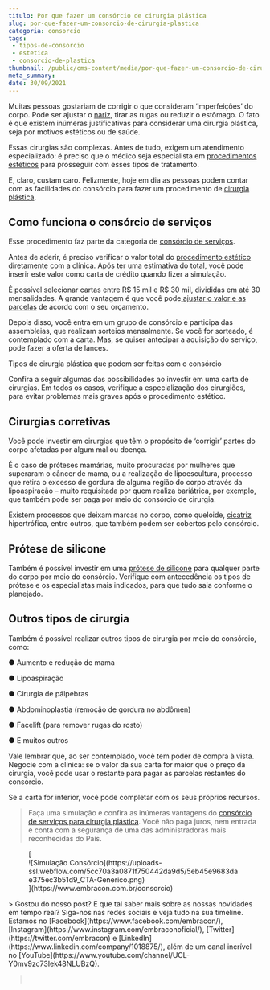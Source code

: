 ```yaml
---
titulo: Por que fazer um consórcio de cirurgia plástica
slug: por-que-fazer-um-consorcio-de-cirurgia-plastica
categoria: consorcio
tags:
 - tipos-de-consorcio
 - estetica
 - consorcio-de-plastica
thumbnail: /public/cms-content/media/por-que-fazer-um-consorcio-de-cirurgia-plastica.png
meta_summary: 
date: 30/09/2021
---
```

Muitas pessoas gostariam de corrigir o que consideram ‘imperfeições’ do corpo. Pode ser ajustar o [nariz](https://www.embracon.com.br/blog/6-coisas-sobre-a-rinoplastia), tirar as rugas ou reduzir o estômago. O fato é que existem inúmeras justificativas para considerar uma cirurgia plástica, seja por motivos estéticos ou de saúde.

Essas cirurgias são complexas. Antes de tudo, exigem um atendimento especializado: é preciso que o médico seja especialista em [procedimentos estéticos](https://www.embracon.com.br/blog/procedimentos-esteticos-para-emagrecer-quais-sao-os-melhores) para prosseguir com esses tipos de tratamento.

E, claro, custam caro. Felizmente, hoje em dia as pessoas podem contar com as facilidades do consórcio para fazer um procedimento de [cirurgia plástica](https://www.embracon.com.br/blog/quando-a-cirurgia-plastica-e-a-melhor-opcao).

Como funciona o consórcio de serviços
-------------------------------------

Esse procedimento faz parte da categoria de [consórcio de serviços](https://www.embracon.com.br/blog/conheca-os-principais-consorcios-de-servicos-embracon).

Antes de aderir, é preciso verificar o valor total do [procedimento estético](https://www.embracon.com.br/blog/procedimentos-esteticos-para-emagrecer-quais-sao-os-melhores) diretamente com a clínica. Após ter uma estimativa do total, você pode inserir este valor como carta de crédito quando fizer a simulação.

É possível selecionar cartas entre R$ 15 mil e R$ 30 mil, divididas em até 30 mensalidades. A grande vantagem é que você pode[ ajustar o valor e as parcelas](https://www.embracon.com.br/blog/como-calcular-as-parcelas-no-consorcio) de acordo com o seu orçamento.

Depois disso, você entra em um grupo de consórcio e participa das assembleias, que realizam sorteios mensalmente. Se você for sorteado, é contemplado com a carta. Mas, se quiser antecipar a aquisição do serviço, pode fazer a oferta de lances.

Tipos de cirurgia plástica que podem ser feitas com o consórcio

Confira a seguir algumas das possibilidades ao investir em uma carta de cirurgias. Em todos os casos, verifique a especialização dos cirurgiões, para evitar problemas mais graves após o procedimento estético.

Cirurgias corretivas
--------------------

Você pode investir em cirurgias que têm o propósito de ‘corrigir’ partes do corpo afetadas por algum mal ou doença.

É o caso de próteses mamárias, muito procuradas por mulheres que superaram o câncer de mama, ou a realização de lipoescultura, processo que retira o excesso de gordura de alguma região do corpo através da lipoaspiração – muito requisitada por quem realiza bariátrica, por exemplo, que também pode ser paga por meio do consórcio de cirurgia.

Existem processos que deixam marcas no corpo, como queloide, [cicatriz](https://www.embracon.com.br/blog/como-funciona-a-cirurgia-de-correcao-de-cicatriz-entenda-aqui) hipertrófica, entre outros, que também podem ser cobertos pelo consórcio.

Prótese de silicone
-------------------

Também é possível investir em uma [prótese de silicone](https://www.embracon.com.br/blog/quais-sao-os-tipos-e-como-escolher-uma-protese-de-silicone) para qualquer parte do corpo por meio do consórcio. Verifique com antecedência os tipos de prótese e os especialistas mais indicados, para que tudo saia conforme o planejado.

Outros tipos de cirurgia
------------------------

Também é possível realizar outros tipos de cirurgia por meio do consórcio, como:

● Aumento e redução de mama

● Lipoaspiração

● Cirurgia de pálpebras

● Abdominoplastia (remoção de gordura no abdômen)

● Facelift (para remover rugas do rosto)

● E muitos outros

Vale lembrar que, ao ser contemplado, você tem poder de compra à vista. Negocie com a clínica: se o valor da sua carta for maior que o preço da cirurgia, você pode usar o restante para pagar as parcelas restantes do consórcio.

Se a carta for inferior, você pode completar com os seus próprios recursos.

> Faça uma simulação e confira as inúmeras vantagens do [consórcio de serviços para cirurgia plástica](https://www.embracon.com.br/consorcio-servicos). Você não paga juros, nem entrada e conta com a segurança de uma das administradoras mais reconhecidas do País.

<figure class="w-richtext-figure-type-image w-richtext-align-center">[<div>![Simulação Consórcio](https://uploads-ssl.webflow.com/5cc70a3a0871f750442da9d5/5eb45e9683dae375ec3b51d9_CTA-Generico.png)</div>](https://www.embracon.com.br/consorcio)</figure>> Gostou do nosso post? E que tal saber mais sobre as nossas novidades em tempo real? Siga-nos nas redes sociais e veja tudo na sua timeline. Estamos no [Facebook](https://www.facebook.com/embracon/), [Instagram](https://www.instagram.com/embraconoficial/), [Twitter](https://twitter.com/embracon) e [LinkedIn](https://www.linkedin.com/company/1018875/), além de um canal incrível no [YouTube](https://www.youtube.com/channel/UCL-Y0mv9zc73Iek48NLUBzQ).

> ‍

‍
